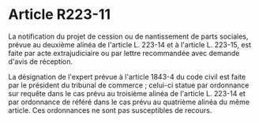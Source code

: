 # Article R223-11

La notification du projet de cession ou de nantissement de parts sociales, prévue au deuxième alinéa de l'article L. 223-14 et à l'article L. 223-15, est faite par acte extrajudiciaire ou par lettre recommandée avec demande d'avis de réception.

La désignation de l'expert prévue à l'article 1843-4 du code civil est faite par le président du tribunal de commerce ; celui-ci statue par ordonnance sur requête dans le cas prévu au troisième alinéa de l'article L. 223-14 et par ordonnance de référé dans le cas prévu au quatrième alinéa du même article. Ces ordonnances ne sont pas susceptibles de recours.
